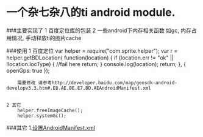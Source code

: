 一个杂七杂八的ti android module.
================

###主要实现了 
	1 百度定位库的包装
	2 一些android下内存相关函数
	 如gc, 内存占用情况, 手动释放ti的图片cache
 

###使用
	1 百度定位
		var helper = require("com.sprite.helper");
		var r = helper.getBDLocation( function(location) {
			if (location.err != "ok" || !location.locType) {
				//fail here
				return;
			}
			console.log(location);
			return;
		}, {
			openGps: true
		}); 
		
		需要修改 请参考http://developer.baidu.com/map/geosdk-android-developv3.3.htm#.E8.AE.BE.E7.BD.AEAndroidManifest.xml


	2 其它
		helper.freeImageCache();
		helper.systemGc();

###其它 
1.[设置AndroidManifest.xml](http://developer.baidu.com/map/geosdk-android-developv3.3.htm#.E8.AE.BE.E7.BD.AEAndroidManifest.xml)<br />  
